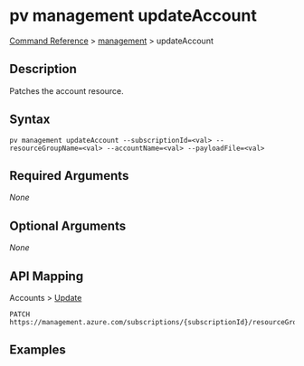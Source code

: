 # pv management updateAccount
[Command Reference](../../../README.md#command-reference) > [management](./main.md) > updateAccount

## Description
Patches the account resource.

## Syntax
```
pv management updateAccount --subscriptionId=<val> --resourceGroupName=<val> --accountName=<val> --payloadFile=<val>
```

## Required Arguments
*None*

## Optional Arguments
*None*

## API Mapping
Accounts > [Update](https://docs.microsoft.com/en-us/rest/api/purview/accounts/update)
```
PATCH https://management.azure.com/subscriptions/{subscriptionId}/resourceGroups/{resourceGroupName}/providers/Microsoft.Purview/accounts/{accountName}
```

## Examples
```powershell

```